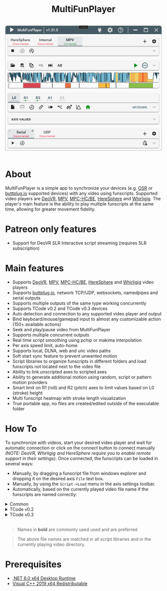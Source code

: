 <div align="center">
    <h1>MultiFunPlayer</h1>
    <br/>
    <img src="Assets/screenshot.png"/>
</div>

<br/>

# About

MultiFunPlayer is a simple app to synchronize your devices (e.g. [OSR](https://www.patreon.com/tempestvr) or [buttplug.io](https://buttplug.io) supported devices) with any video using funscripts. Supported video players are [DeoVR](https://deovr.com/), [MPV](https://mpv.io/), [MPC-HC/BE](https://github.com/clsid2/mpc-hc), [HereSphere](https://store.steampowered.com/app/1234730/HereSphere/) and [Whirligig](http://whirligig.xyz/).
The player's main feature is the ability to play multiple funscripts at the same time, allowing for greater movement fidelity.

# Patreon only features

* Support for DeoVR SLR Interactive script streaming (requires SLR subscription)

# Main features

* Supports [DeoVR](https://deovr.com/), [MPV](https://mpv.io/), [MPC-HC/BE](https://github.com/clsid2/mpc-hc), [HereSphere](https://store.steampowered.com/app/1234730/HereSphere/) and [Whirligig](http://whirligig.xyz/) video players
* Supports [buttplug.io](https://buttplug.io), network TCP/UDP, websockets, namedpipes and serial outputs
* Supports multiple outputs of the same type working concurrently
* Supports TCode v0.2 and TCode v0.3 devices
* Auto detection and connection to any supported video player and output
* Bind keyboard/mouse/gamepad input to almost any customizable action (150+ available actions)
* Seek and play/pause video from MultiFunPlayer
* Supports multiple concurrent outputs
* Real time script smoothing using pchip or makima interpolation
* Per axis speed limit, auto-home
* Supports local, DLNA, web and unc video paths
* Soft start sync feature to prevent unwanted motion
* Script libraries to organize funscripts in different folders and load funscripts not located next to the video file
* Ability to link unscripted axes to scripted axes
* Ability to generate additional motion using random, script or pattern motion providers
* Smart limit on R1 (roll) and R2 (pitch) axes to limit values based on L0 (stroke) height
* Multi funscript heatmap with stroke length visualization
* True portable app, no files are created/edited outside of the executable folder

# How To

To synchronize with videos, start your desired video player and wait for automatic connection or click on the connect button to connect manually *(NOTE: DeoVR, Whirligig and HereSphere require you to enable remote support in their settings)*. Once connected, the funscripts can be loaded in several ways:

* Manually, by dragging a funscript file from windows explorer and dropping it on the desired axis `File` text box.
* Manually, by using the `Script->Load` menu in the axis settings toolbar.
* Automatically, based on the currently played video file name if the funscripts are named correctly:


<details>
<summary>Common</summary>

| Axis | Description | Valid file names |
|-|-|-|
| L0 | Up/Down | **`<video name>.funscript`** <br/> <sub>`<video name>.stroke.funscript`</sub> <br/> <sub>`<video name>.L0.funscript`</sub> |
| L1 | Forward/Backward | **`<video name>.sway.funscript`** <br/> <sub>`<video name>.L1.funscript`</sub> |
| L2 | Left/Right | **`<video name>.surge.funscript`** <br/> <sub>`<video name>.L2.funscript`</sub> |
| R0 | Twist | **`<video name>.twist.funscript`** <br/> <sub>`<video name>.R0.funscript`</sub> |
| R1 | Roll | **`<video name>.roll.funscript`** <br/> <sub>`<video name>.R1.funscript`</sub> |
| R2 | Pitch | **`<video name>.pitch.funscript`** <br/> <sub>`<video name>.R2.funscript`</sub> |

</details>

<details>
<summary>TCode v0.2</summary>

| Axis | Description | Valid file names |
|-|-|-|
| V0 | Vibrate | **`<video name>.vib.funscript`** <br/> <sub>`<video name>.V0.funscript`</sub> |
| V1 | Pump | **`<video name>.lube.funscript`** <br/> <sub>`<video name>.pump.funscript`</sub> <br/> <sub>`<video name>.V1.funscript`</sub> |
| L3 | Suction | **`<video name>.suck.funscript`** <br/> <sub>`<video name>.valve.funscript`</sub> <br/> <sub>`<video name>.L3.funscript`</sub> |

</details>

<details>
<summary>TCode v0.3</summary>

| Axis | Description | Valid file names |
|-|-|-|
| V0 | Vibrate | **`<video name>.vib.funscript`** <br/> <sub>`<video name>.V0.funscript`</sub> |
| A0 | Valve | **`<video name>.valve.funscript`** <br/> <sub>`<video name>.A0.funscript`</sub> |
| A1 | Suction | **`<video name>.suck.funscript`** <br/> <sub>`<video name>.A1.funscript`</sub> |

</details>
</br>

> Names in **bold** are commonly used used and are preferred 

> The above file names are matched in all script libraries and in the currently playing video directory.

# Prerequisites

* [.NET 6.0 x64 Desktop Runtime](https://dotnet.microsoft.com/en-us/download/dotnet/6.0/runtime)
* [Visual C++ 2019 x64 Redistributable](https://aka.ms/vs/17/release/vc_redist.x64.exe)